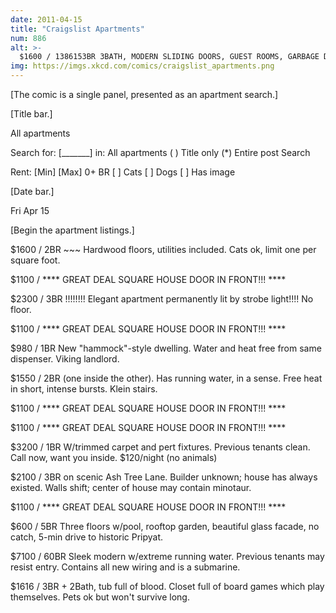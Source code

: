 ```yaml
---
date: 2011-04-15
title: "Craigslist Apartments"
num: 886
alt: >-
  $1600 / 1386153BR 3BATH, MODERN SLIDING DOORS, GUEST ROOMS, GARBAGE DISPOSAL. FREE MANDATORY PARKING (ENFORCED). CONVENIENT TO ALDERAAN.
img: https://imgs.xkcd.com/comics/craigslist_apartments.png
---
```

[The comic is a single panel, presented as an apartment search.]

[Title bar.]

All apartments

Search for: [\_\_\_\_\_\_\_] in: All apartments ( ) Title only (\*) Entire post   Search

Rent: [Min] [Max] 0+ BR [ ] Cats [ ] Dogs [ ] Has image

[Date bar.]

Fri Apr 15

[Begin the apartment listings.]

$1600 / 2BR ~~~ Hardwood floors, utilities included. Cats ok, limit one per square foot.

$1100 / \*\*\*\* GREAT DEAL SQUARE HOUSE DOOR IN FRONT!!! \*\*\*\*

$2300 / 3BR !!!!!!!! Elegant apartment permanently lit by strobe light!!!! No floor.

$1100 / \*\*\*\* GREAT DEAL SQUARE HOUSE DOOR IN FRONT!!! \*\*\*\*

$980 / 1BR New "hammock"-style dwelling. Water and heat free from same dispenser. Viking landlord.

$1550 / 2BR (one inside the other). Has running water, in a sense.  Free heat in short, intense bursts.  Klein stairs.

$1100 / \*\*\*\* GREAT DEAL SQUARE HOUSE DOOR IN FRONT!!! \*\*\*\*

$1100 / \*\*\*\* GREAT DEAL SQUARE HOUSE DOOR IN FRONT!!! \*\*\*\*

$3200 / 1BR W/trimmed carpet and pert fixtures. Previous tenants clean. Call now, want you  inside. $120/night (no animals)

$2100 / 3BR on scenic Ash Tree Lane. Builder unknown; house has always existed. Walls shift; center of house may contain minotaur.

$1100 / \*\*\*\* GREAT DEAL SQUARE HOUSE DOOR IN FRONT!!! \*\*\*\*

$600 / 5BR Three floors w/pool, rooftop garden, beautiful glass facade, no catch, 5-min drive to historic Pripyat.

$7100 / 60BR Sleek modern w/extreme running water. Previous tenants may resist entry. Contains all new wiring and is a submarine.

$1616 / 3BR + 2Bath, tub full of blood. Closet full of board games which play themselves. Pets ok but won't survive long.